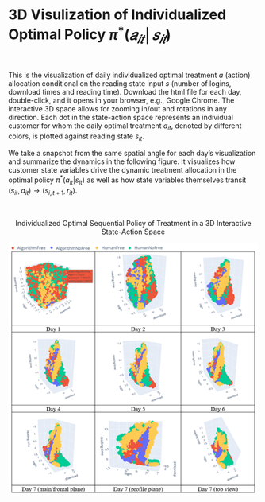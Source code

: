 # 3D Visulization of Individualized Optimal Policy $\pi^\ast(𝑎_{𝑖𝑡}│𝑠_{𝑖𝑡})$
<br />

This is the visualization of daily individualized optimal treatment $a$ (action) allocation conditional on the reading state input $s$ (number of logins, download times and reading time). Download the html file for each day, double-click, and it opens in your browser, e.g., Google Chrome. The interactive 3D space allows for zooming in/out and rotations in any direction. Each dot in the state-action space represents an individual customer for whom the daily optimal treatment $a_{it}$, denoted by different colors, is plotted against reading state $s_{it}$.

We take a snapshot from the same spatial angle for each day’s visualization and summarize the dynamics in the following figure. It visualizes how customer state variables drive the dynamic treatment allocation in the optimal policy $\pi^\ast(a_{it}|s_{it})$ as well as how state variables themselves transit $(s_{it},a_{it}) \rightarrow (s_{i,t+1}, r_{it})$.

<br />

<p align="center">
    Individualized Optimal Sequential Policy of Treatment in a 3D Interactive State-Action Space
</p>

<p align="center">
  <img width="600" src="asset/images/optimalpolicy.png" alt="Daily Visualization">
</p>


